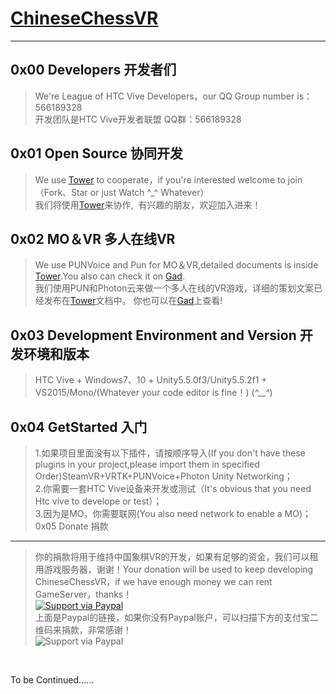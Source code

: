 # [ChineseChessVR](https://cloudhu.github.io/ChineseChessVR/)
----
0x00 Developers 开发者们
----
>We're League of HTC Vive Developers，our QQ Group number is：566189328<br>
开发团队是HTC Vive开发者联盟 QQ群：566189328

0x01 Open Source 协同开发
----
>We use [Tower](https://tower.im/join?t=26d367f5eb5a7c707dc93ae6e36d8e02) to cooperate，if you're interested welcome to join（Fork、Star or just Watch ^_^ Whatever）<br>
我们将使用[Tower](https://tower.im/join?t=26d367f5eb5a7c707dc93ae6e36d8e02)来协作, 
有兴趣的朋友，欢迎加入进来！

0x02 MO＆VR 多人在线VR 
----
>We use PUNVoice and Pun for MO＆VR,detailed documents is inside [Tower](https://tower.im/join?t=26d367f5eb5a7c707dc93ae6e36d8e02).You also can check it on [Gad](http://gad.qq.com/article/detail/7192025).<br>
我们使用PUN和Photon云来做一个多人在线的VR游戏，详细的策划文案已经发布在[Tower](https://tower.im/join?t=26d367f5eb5a7c707dc93ae6e36d8e02)文档中。
你也可以在[Gad](http://gad.qq.com/article/detail/7192025)上查看!

0x03 Development Environment and Version 开发环境和版本
----
>HTC Vive + Windows7、10 + Unity5.5.0f3/Unity5.5.2f1 + VS2015/Mono/(Whatever your code editor is fine！) (*^__^*)

0x04 GetStarted 入门
----
>1.如果项目里面没有以下插件，请按顺序导入(If you don't have these plugins in your project,please import them in specified Order)SteamVR+VRTK+PUNVoice+Photon Unity Networking；<br>
2.你需要一套HTC Vive设备来开发或测试（It's obvious that you need Htc vive to develope or test）；<br>
3.因为是MO，你需要联网(You also need network to enable a MO)；<br>
0x05 Donate 捐款
----
>你的捐款将用于维持中国象棋VR的开发，如果有足够的资金，我们可以租用游戏服务器，谢谢！Your donation will be used to keep developing ChineseChessVR，if we have enough money we can rent GameServer，thanks！<br>
[![Support via Paypal](https://www.paypalobjects.com/en_US/i/btn/btn_donateCC_LG.gif)](paypal.me/CloudHu) <br>
上面是Paypal的链接，如果你没有Paypal账户，可以扫描下方的支付宝二维码来捐款，非常感谢！<br>
![Support via Paypal](http://a2.qpic.cn/psb?/V14W3jU1139kAk/dqVCPK0BwG.dmnVl5ZT4dL078h4hYx27iXOPWeluFLc!/b/dIEBAAAAAAAA&ek=1&kp=1&pt=0&bo=gALLAzgEZwYRGDg!&tm=1492419600&sce=60-2-2&rf=viewer_4)
<br>

To be Continued……



